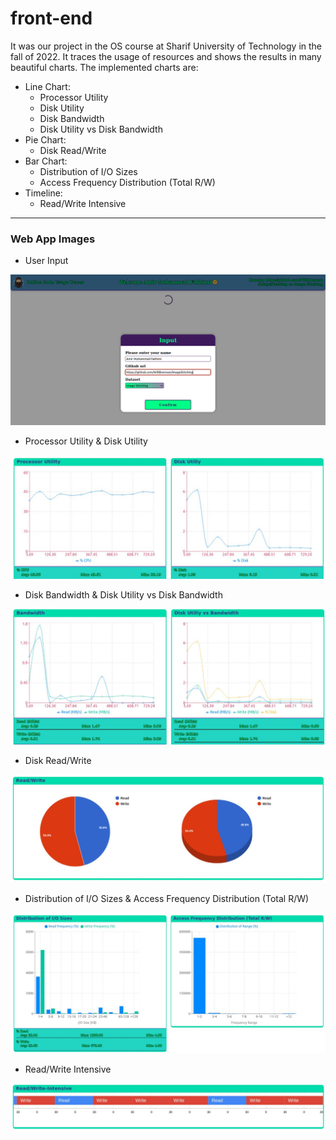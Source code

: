 # front-end
It was our project in the OS course at Sharif University of Technology in the fall of 2022. It traces the usage of resources and shows the results in many beautiful charts. The implemented charts are:
- Line Chart:
  - Processor Utility
  - Disk Utility
  - Disk Bandwidth
  - Disk Utility vs Disk Bandwidth
- Pie Chart:
  - Disk Read/Write
- Bar Chart:
  - Distribution of I/O Sizes
  - Access Frequency Distribution (Total R/W)
- Timeline:
  - Read/Write Intensive
---
### Web App Images
- User Input

![User input which contains his name, code URL and a select between datasets](https://github.com/Online-Code-Usage-Tracer/front-end/blob/57188c2e4826dd71cb819bf194e125df56378190/readme_assets/input.png)
- Processor Utility & Disk Utility

![Processor utility & disk utility charts](https://github.com/Online-Code-Usage-Tracer/front-end/blob/57188c2e4826dd71cb819bf194e125df56378190/readme_assets/1.jpeg)
- Disk Bandwidth & Disk Utility vs Disk Bandwidth

![Disk bandwidth & disk utility charts](https://github.com/Online-Code-Usage-Tracer/front-end/blob/57188c2e4826dd71cb819bf194e125df56378190/readme_assets/2.jpeg)
- Disk Read/Write

![Disk read/write charts. 2d and 3d pie charts.](https://github.com/Online-Code-Usage-Tracer/front-end/blob/57188c2e4826dd71cb819bf194e125df56378190/readme_assets/3.jpeg)
- Distribution of I/O Sizes & Access Frequency Distribution (Total R/W)

![Distribution of I/O sizes & access frequency distribution (total r/w)](https://github.com/Online-Code-Usage-Tracer/front-end/blob/57188c2e4826dd71cb819bf194e125df56378190/readme_assets/4.jpeg)
- Read/Write Intensive

![Read/Write intensive timeline](https://github.com/Online-Code-Usage-Tracer/front-end/blob/57188c2e4826dd71cb819bf194e125df56378190/readme_assets/5.jpeg)
